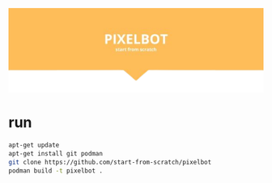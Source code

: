 ![banner](banner.png)
# run
```bash
apt-get update
apt-get install git podman
git clone https://github.com/start-from-scratch/pixelbot
podman build -t pixelbot .
```